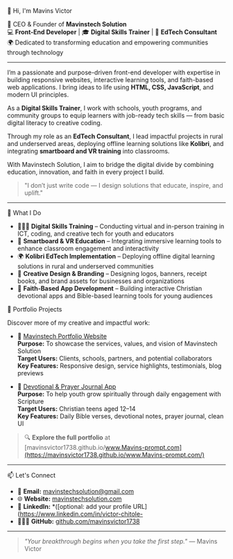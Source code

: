  👋 Hi, I'm Mavins Victor

🚀 CEO & Founder of **Mavinstech Solution**  
💻 **Front-End Developer** | 🎓 **Digital Skills Trainer** | 🧠 **EdTech Consultant**  
🌍 Dedicated to transforming education and empowering communities through technology

---

I’m a passionate and purpose-driven front-end developer with expertise in building responsive websites, interactive learning tools, and faith-based web applications. I bring ideas to life using **HTML, CSS, JavaScript**, and modern UI principles.

As a **Digital Skills Trainer**, I work with schools, youth programs, and community groups to equip learners with job-ready tech skills — from basic digital literacy to creative coding.

Through my role as an **EdTech Consultant**, I lead impactful projects in rural and underserved areas, deploying offline learning solutions like **Kolibri**, and integrating **smartboard and VR training** into classrooms.

With Mavinstech Solution, I aim to bridge the digital divide by combining education, innovation, and faith in every project I build.

> "I don’t just write code — I design solutions that educate, inspire, and uplift."


---

 💼 What I Do

- 👨🏾‍🏫 **Digital Skills Training** – Conducting virtual and in-person training in ICT, coding, and creative tech for youth and educators  
- 🧠 **Smartboard & VR Education** – Integrating immersive learning tools to enhance classroom engagement and interactivity  
- 🌍 **Kolibri EdTech Implementation** – Deploying offline digital learning solutions in rural and underserved communities  
- 🎨 **Creative Design & Branding** – Designing logos, banners, receipt books, and brand assets for businesses and organizations  
- 🙏 **Faith-Based App Development** – Building interactive Christian devotional apps and Bible-based learning tools for young audiences  


 📌 Portfolio Projects

Discover more of my creative and impactful work:

- 💼 [Mavinstech Portfolio Website](https://github.com/Mavinstech-solution-portfolio)  
  **Purpose:** To showcase the services, values, and vision of Mavinstech Solution  
  **Target Users:** Clients, schools, partners, and potential collaborators  
  **Key Features:** Responsive design, service highlights, testimonials, blog previews

- 📲 [Devotional & Prayer Journal App](https://mavinsvictor1738.github.io/Ganze-Kaloleni-Devotional-App/)  
  **Purpose:** To help youth grow spiritually through daily engagement with Scripture  
  **Target Users:** Christian teens aged 12–14  
  **Key Features:** Daily Bible verses, devotional notes, prayer journal, clean UI

> 🔍 **Explore the full portfolio** at [mavinsvictor1738.github.io/www.Mavins-prompt.com](https://mavinsvictor1738.github.io/www.Mavins-prompt.com/)

---

📫 Let's Connect

- 📧 **Email:** [mavinstechsolution@gmail.com](mailto:mavinstechsolution@gmail.com)  
- 🌐 **Website:** [mavinstechsolution.com](https://mavinsvictor1738.github.io/www.mavinstechsolution.com/)  
- 💼 **LinkedIn:** *([optional: add your profile URL](https://www.linkedin.com/in/victor-chitole-
- 🧑🏾‍💻 **GitHub:** [github.com/mavinsvictor1738](https://github.com/mavinsvictor1738)

---

> _"Your breakthrough begins when you take the first step."_ — Mavins Victor


